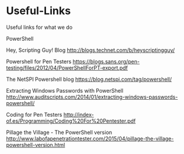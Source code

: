 # Useful-Links
Useful links for what we do

PowerShell

Hey, Scripting Guy! Blog
http://blogs.technet.com/b/heyscriptingguy/

Powershell for Pen Testers
https://blogs.sans.org/pen-testing/files/2012/04/PowerShellForPT-export.pdf

The NetSPI Powershell blog
https://blog.netspi.com/tag/powershell/

Extracting Windows Passwords with PowerShell
http://www.auditscripts.com/2014/01/extracting-windows-passwords-powershell/

Coding for Pen Testers
http://index-of.es/Programming/Coding%20For%20Pentester.pdf

Pillage the Village - The PowerShell version
http://www.labofapenetrationtester.com/2015/04/pillage-the-village-powershell-version.html

